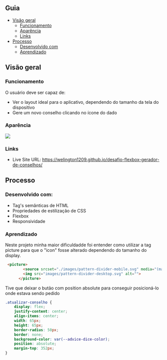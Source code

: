 ## Guia

- [Visão geral](#visão-geral)
  - [Funcionamento](#funcionamento)
  - [Aparência](#aparência)
  - [Links](#links)
- [Processo](#processo)
  - [Desenvolvido com](#desenvolvido-com)
  - [Aprendizado](#aprendizado)

## Visão geral

### Funcionamento

O usuário deve ser capaz de:

- Ver o layout ideal para o aplicativo, dependendo do tamanho da tela do dispositivo
- Gere um novo conselho clicando no ícone do dado

### Aparência

![](/images/Captura%20de%20tela%202023-07-02%20100142.png)

### Links

- Live Site URL: https://welington1209.github.io/desafio-flexbox-gerador-de-conselhos/

## Processo

### Desenvolvido com:

- Tag's semânticas de HTML
- Propriedades de estilização de CSS
- Flexbox
- Responsividade

### Aprendizado

Neste projeto minha maior dificuldadde foi entender como utilizar a tag picture para que o "icon" fosse alterado dependendo do tamanho do display. 

```html
 <picture>
        <source srcset="./images/pattern-divider-mobile.svg" media="(max-width: 768px)">
        <img src="images/pattern-divider-desktop.svg" alt="">
      </picture>
```
Tive que deixar o butão com position absolute para conseguir posicioná-lo onde estava sendo pedido
```css
.atualizar-conselho {
    display: flex;
    justify-content: center;
    align-items: center;
    width: 65px;
    height: 65px;
    border-radius: 50px;
    border: none;
    background-color: var(--advice-dice-color);
    position: absolute;
    margin-top: 352px;
}

```
